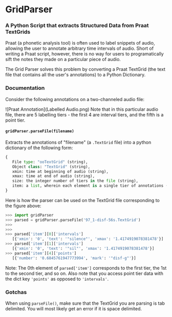# GridParser
### A Python Script that extracts Structured Data from Praat TextGrids

Praat (a phonetic analysis tool) is often used to label snippets of audio, allowing the user to annotate arbitrary time intervals of audio. Short of writing a Praat script, however, there is no way for users to programatically sift the notes they made on a particular piece of audio. 

The Grid Parser solves this problem by converting a Praat TextGrid (the text file that contains all the user's annotations) to a Python Dictionary. 

### Documentation
Consider the following annotations on a two-channeled audio file:

![Praat Annotation](Labelled Audio.png)
Note that in this particular audio file, there are 5 labelling tiers - the first 4 are interval tiers, and the fifth is a point tier. 

#### `gridParser.parseFile(filename)`
Extracts the annotations of "filename" (a `.TextGrid` file) into a python dictionary of the following form:
```python
{
   File type: "ooTextGrid" (string),
   Object class: "TextGrid" (string),
   xmin: time at beginning of audio (string),
   xmax: time at end of audio (string),
   size: the integer number of tiers in the file (string),
   item: a list, wherein each element is a single tier of annotations (list)
}
``` 

Here is how the parser can be used on the TextGrid file corresponding to the figure above:

```python
>>> import gridParser
>>> parsed = gridParser.parseFile('97_1-disf-56s.TextGrid')
>>>
>>>
>>> parsed['item'][0]['intervals']
   [{'xmin': '0', 'text': '"silence"', 'xmax': '1.4174919078381478'}]
>>> parsed['item'][1]['intervals']
   [{'xmin': '0', 'text': '"sil"', 'xmax': '1.4174919078381478'}]
>>> parsed['item'][4]['points']
   [{'number': '0.6845761947773994', 'mark': '"disf-g"'}]
```
Note: The 0th element of `parsed['item']` corresponds to the first tier, the 1st to the second tier, and so on. Also note that you access point tier data with the dict key `'points'` as opposed to `'intervals'`.

### Gotchas

When using `parseFile()`, make sure that the TextGrid you are parsing is tab delimited. You will most likely get an error if it is space delimited. 





   
   







